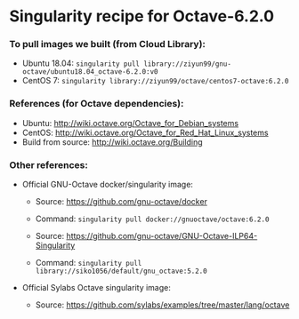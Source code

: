 # Singularity recipe for Octave-6.2.0


### To pull images we built (from Cloud Library):
- Ubuntu 18.04: `singularity pull library://ziyun99/gnu-octave/ubuntu18.04_octave-6.2.0:v0`
- CentOS 7: `singularity library://ziyun99/octave/centos7-octave:6.2.0`


### References (for Octave dependencies): 
- Ubuntu: http://wiki.octave.org/Octave_for_Debian_systems
- CentOS: http://wiki.octave.org/Octave_for_Red_Hat_Linux_systems
- Build from source: http://wiki.octave.org/Building


### Other references:
- Official GNU-Octave docker/singularity image:
    - Source: https://github.com/gnu-octave/docker
    - Command: `singularity pull docker://gnuoctave/octave:6.2.0`
    
    - Source: https://github.com/gnu-octave/GNU-Octave-ILP64-Singularity
    - Command: `singularity pull library://siko1056/default/gnu_octave:5.2.0`
    
- Official Sylabs Octave singularity image: 
    - Source: https://github.com/sylabs/examples/tree/master/lang/octave
